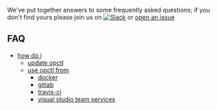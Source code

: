 We've put together answers to some frequently asked questions; if you
don't find yours please join us on
[![Slack](https://opctl-slackin.herokuapp.com/badge.svg)](https://opctl-slackin.herokuapp.com/)
or [open an issue](https://github.com/opctl/opctl/issues)

## FAQ
* [how do i](how-do-i/README.md)
  * [update opctl](how-do-i/update-opctl.md)
  * [use opctl from](how-do-i/use-opctl-from/README.md)
    * [docker](how-do-i/use-opctl-from/docker.md)
    * [gitlab](how-do-i/use-opctl-from/gitlab.md)
    * [travis-ci](how-do-i/use-opctl-from/travis-ci.md)
    * [visual studio team services](how-do-i/use-opctl-from/vsts.md)
